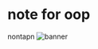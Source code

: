 # note for oop 
nontapn
![banner](https://www.google.com/imgres?imgurl=https%3A%2F%2Fcms.dmpcdn.com%2Fugcarticle%2F2022%2F12%2F02%2F0602fbb0-7212-11ed-8486-4f44d59f7a27_original.jpg&tbnid=xo1wqRgKv8cQ6M&vet=12ahUKEwiR_bDd56eEAxXMa2wGHYndDmAQMygAegQIARBR..i&imgrefurl=https%3A%2F%2Fentertainment.trueid.net%2Fdetail%2FB14W0ggZpy97&docid=BBN5WIGkAxn-9M&w=1920&h=1080&q=%E0%B9%80%E0%B8%94%E0%B8%81%E0%B8%B8&ved=2ahUKEwiR_bDd56eEAxXMa2wGHYndDmAQMygAegQIARBR/800/250)
